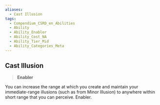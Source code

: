```yaml
---
aliases:
  - Cast Illusion
tags:
  - Compendium_CSRD_en_Abilities
  - Ability
  - Ability_Enabler
  - Ability_Cost_NA
  - Ability_Tier_Mid
  - Ability_Categories_Meta
---
```

  
    
## Cast Illusion    
>**Enabler**  
    
You can increase the range at which you create and maintain your immediate-range illusions (such as from Minor Illusion) to anywhere within short range that you can perceive. Enabler.
